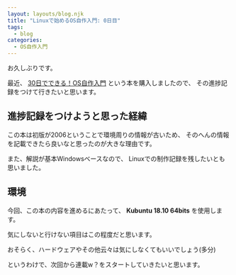 ```yaml
---
layout: layouts/blog.njk
title: "Linuxで始めるOS自作入門: 0日目"
tags:
  - blog
categories:
  - OS自作入門
---
```


お久しぶりです。

最近、
[30日でできる！OS自作入門](https://www.amazon.co.jp/dp/B00IR1HYI0/ref=dp-kindle-redirect?_encoding=UTF8&btkr=1)
という本を購入しましたので、
その進捗記録をつけて行きたいと思います。

## 進捗記録をつけようと思った経緯

この本は初版が2006ということで環境周りの情報が古いため、
そのへんの情報を記載できたら良いなと思ったのが大きな理由です。

また、解説が基本Windowsベースなので、
Linuxでの制作記録を残したいとも思いました。

## 環境

今回、この本の内容を進めるにあたって、
**Kubuntu 18.10 64bits** を使用します。

気にしないと行けない項目はこの程度だと思います。

おそらく、ハードウェアやその他云々は気にしなくてもいいでしょう(多分)

というわけで、次回から連載w？をスタートしていきたいと思います。
